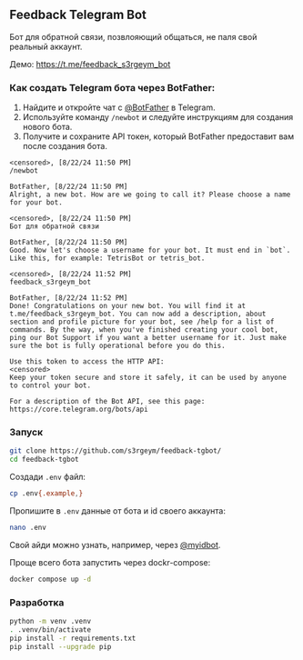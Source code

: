 ## Feedback Telegram Bot

Бот для обратной связи, позвлояющий общаться, не паля свой реальный аккаунт.

Демо: https://t.me/feedback_s3rgeym_bot

### Как создать Telegram бота через BotFather:

1. Найдите и откройте чат с [@BotFather](https://t.me/BotFather) в Telegram.
2. Используйте команду `/newbot` и следуйте инструкциям для создания нового бота.
3. Получите и сохраните API токен, который BotFather предоставит вам после создания бота.

```
<censored>, [8/22/24 11:50 PM]
/newbot

BotFather, [8/22/24 11:50 PM]
Alright, a new bot. How are we going to call it? Please choose a name for your bot.

<censored>, [8/22/24 11:50 PM]
Бот для обратной связи

BotFather, [8/22/24 11:50 PM]
Good. Now let's choose a username for your bot. It must end in `bot`. Like this, for example: TetrisBot or tetris_bot.

<censored>, [8/22/24 11:52 PM]
feedback_s3rgeym_bot

BotFather, [8/22/24 11:52 PM]
Done! Congratulations on your new bot. You will find it at t.me/feedback_s3rgeym_bot. You can now add a description, about section and profile picture for your bot, see /help for a list of commands. By the way, when you've finished creating your cool bot, ping our Bot Support if you want a better username for it. Just make sure the bot is fully operational before you do this.

Use this token to access the HTTP API:
<censored>
Keep your token secure and store it safely, it can be used by anyone to control your bot.

For a description of the Bot API, see this page: https://core.telegram.org/bots/api
```

### Запуск

```bash
git clone https://github.com/s3rgeym/feedback-tgbot/
cd feedback-tgbot
```

Создади `.env` файл:

```bash
cp .env{.example,}
```

Пропишите в `.env` данные от бота и id своего аккаунта:

```bash
nano .env
```

Свой айди можно узнать, например, через [@myidbot](https://t.me/myidbot).

Проще всего бота запустить через dockr-compose:

```bash
docker compose up -d
```

### Разработка

```bash
python -m venv .venv
. .venv/bin/activate
pip install -r requirements.txt
pip install --upgrade pip
```
